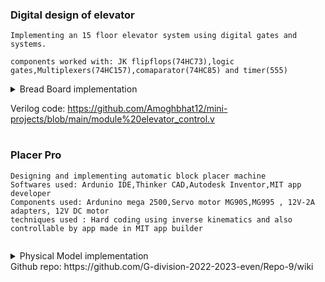 ### Digital design of elevator
```
Implementing an 15 floor elevator system using digital gates and systems.

components worked with: JK flipflops(74HC73),logic gates,Multiplexers(74HC157),comaparator(74HC85) and timer(555)
```
<details >
<summary>Bread Board implementation</summary>
<img src="https://github.com/user-attachments/assets/049c8822-36be-4b0e-a37f-4d7c7b9f765a" width="650">
</details>

Verilog code:
https://github.com/Amoghbhat12/mini-projects/blob/main/module%20elevator_control.v
#
### Placer Pro
```
Designing and implementing automatic block placer machine
Softwares used: Ardunio IDE,Thinker CAD,Autodesk Inventor,MIT app developer
Components used: Ardunino mega 2500,Servo motor MG90S,MG995 , 12V-2A adapters, 12V DC motor
techniques used : Hard coding using inverse kinematics and also controllable by app made in MIT app builder


```
<details >
  <summary>Physical Model implementation</summary>

<img src="https://github.com/user-attachments/assets/520688e4-d273-4ef4-abb8-c3f728ba0733" width="450">
<img src="https://github.com/user-attachments/assets/078d9022-3a52-4342-af32-3aae9d61c340" width="450">
<img src="https://github.com/user-attachments/assets/f2cf060f-7d53-45a7-93a8-55e858f298cd" width="450">
</details>
Github repo:
https://github.com/G-division-2022-2023-even/Repo-9/wiki
